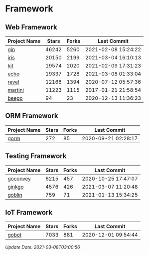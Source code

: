 # Framework

## Web Framework
| Project Name | Stars | Forks | Last Commit |
| ------------ | ----- | ----- | ----------- |
| [gin](https://github.com/gin-gonic/gin) | 46242 | 5260 | 2021-02-08 15:24:22 |
| [iris](https://github.com/kataras/iris) | 20150 | 2199 | 2021-03-04 16:10:13 |
| [kit](https://github.com/go-kit/kit) | 19574 | 2020 | 2021-02-09 17:31:23 |
| [echo](https://github.com/labstack/echo) | 19337 | 1728 | 2021-03-08 01:33:04 |
| [revel](https://github.com/revel/revel) | 12168 | 1394 | 2020-07-12 05:57:36 |
| [martini](https://github.com/go-martini/martini) | 11223 | 1115 | 2017-01-21 21:58:54 |
| [beego](https://github.com/astaxie/beego) | 94 | 23 | 2020-12-13 11:36:23 |

## ORM Framework
| Project Name | Stars | Forks | Last Commit |
| ------------ | ----- | ----- | ----------- |
| [gorm](https://github.com/jinzhu/gorm) | 272 | 85 | 2020-09-21 02:28:17 |

## Testing Framework
| Project Name | Stars | Forks | Last Commit |
| ------------ | ----- | ----- | ----------- |
| [goconvey](https://github.com/smartystreets/goconvey) | 6215 | 457 | 2020-10-25 17:47:07 |
| [ginkgo](https://github.com/onsi/ginkgo) | 4576 | 426 | 2021-03-07 11:20:48 |
| [goblin](https://github.com/franela/goblin) | 759 | 71 | 2021-01-13 15:34:25 |

## IoT Framework
| Project Name | Stars | Forks | Last Commit |
| ------------ | ----- | ----- | ----------- |
| [gobot](https://github.com/hybridgroup/gobot) | 7033 | 881 | 2020-12-01 09:54:44 |

*Update Date: 2021-03-08T03:00:56*